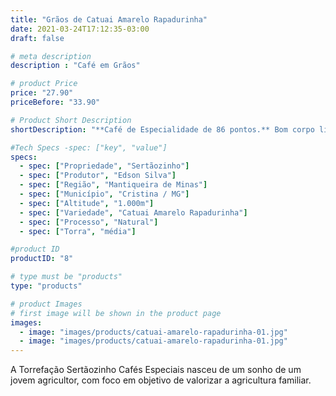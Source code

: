 ```yaml
---
title: "Grãos de Catuai Amarelo Rapadurinha"
date: 2021-03-24T17:12:35-03:00
draft: false

# meta description
description : "Café em Grãos"

# product Price
price: "27.90"
priceBefore: "33.90"

# Product Short Description
shortDescription: "**Café de Especialidade de 86 pontos.** Bom corpo licoroso, Acidêz média, notas de mel, rapadura, açúcar mascavo, nozes. Leve Frutado. Final doce e Agradável."

#Tech Specs -spec: ["key", "value"]
specs:
  - spec: ["Propriedade", "Sertãozinho"]
  - spec: ["Produtor", "Edson Silva"]
  - spec: ["Região", "Mantiqueira de Minas"]
  - spec: ["Município", "Cristina / MG"]
  - spec: ["Altitude", "1.000m"]
  - spec: ["Variedade", "Catuai Amarelo Rapadurinha"]
  - spec: ["Processo", "Natural"]
  - spec: ["Torra", "média"]

#product ID
productID: "8"

# type must be "products"
type: "products"

# product Images
# first image will be shown in the product page
images:
  - image: "images/products/catuai-amarelo-rapadurinha-01.jpg"
  - image: "images/products/catuai-amarelo-rapadurinha-01.jpg"
---
```


A Torrefação Sertãozinho Cafés Especiais nasceu de um sonho de um jovem agricultor, com foco em objetivo de valorizar a agricultura familiar.
